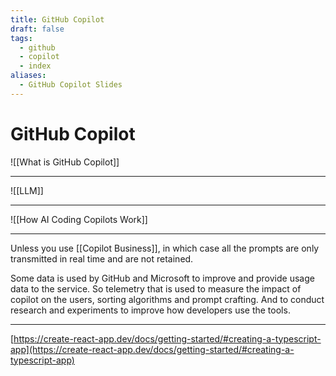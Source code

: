 ```yaml
---
title: GitHub Copilot
draft: false
tags:
  - github
  - copilot
  - index
aliases:
  - GitHub Copilot Slides
---
```

# GitHub Copilot

![[What is GitHub Copilot]] 

---

![[LLM]]

---
  
![[How AI Coding Copilots Work]] 

---

Unless you use [[Copilot Business]], in which case all the prompts are only transmitted in real time and are not retained.  
  
Some data is used by GitHub and Microsoft to improve and provide usage data to the service. So telemetry that is used to measure the impact of copilot on the users, sorting algorithms and prompt crafting. And to conduct research and experiments to improve how developers use the tools.  
  
---  
  
[https://create-react-app.dev/docs/getting-started/#creating-a-typescript-app](https://create-react-app.dev/docs/getting-started/#creating-a-typescript-app)
